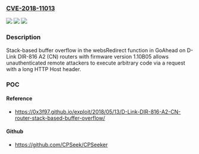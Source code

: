 ### [CVE-2018-11013](https://cve.mitre.org/cgi-bin/cvename.cgi?name=CVE-2018-11013)
![](https://img.shields.io/static/v1?label=Product&message=n%2Fa&color=blue)
![](https://img.shields.io/static/v1?label=Version&message=n%2Fa&color=blue)
![](https://img.shields.io/static/v1?label=Vulnerability&message=n%2Fa&color=brighgreen)

### Description

Stack-based buffer overflow in the websRedirect function in GoAhead on D-Link DIR-816 A2 (CN) routers with firmware version 1.10B05 allows unauthenticated remote attackers to execute arbitrary code via a request with a long HTTP Host header.

### POC

#### Reference
- https://0x3f97.github.io/exploit/2018/05/13/D-Link-DIR-816-A2-CN-router-stack-based-buffer-overflow/

#### Github
- https://github.com/CPSeek/CPSeeker


